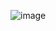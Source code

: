 ![image](https://user-images.githubusercontent.com/63313585/164969840-b50afd4e-68e4-43e5-81e1-67aaca4eb0ce.png)
